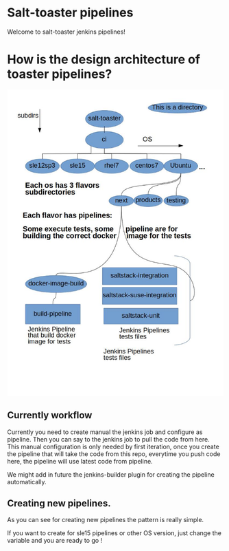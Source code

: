 # Salt-toaster pipelines

Welcome to salt-toaster jenkins pipelines!

# How is the design architecture of toaster pipelines?

![toaster-ci](.documentation_images/toaster-ci.jpg)

## Currently workflow

Currently you need to create manual the jenkins job and configure as pipeline.
Then you can say to the jenkins job to pull the code from here.
This manual configuration is only needed by first iteration, once you create the pipeline that will take the code from this repo, everytime you push code here, the pipeline will use latest code from pipeline.

We might add in future the jenkins-builder plugin for creating the pipeline automatically.

## Creating new pipelines.

As you can see for creating new pipelines the pattern is really simple.

If you want to create for sle15 pipelines or other OS version, just change the variable and you are ready to go !
